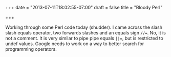 +++
date = "2013-07-11T18:02:55-07:00"
draft = false 
title = "Bloody Perl"

+++

Working through some Perl code today (shudder). I came across the slash slash equals operator, two forwards slashes and an equals sign `//=`. No, it is not a comment. It is very similar to pipe pipe equals `||=`, but is restricted to undef values. Google needs to work on a way to better search for programming operators.
